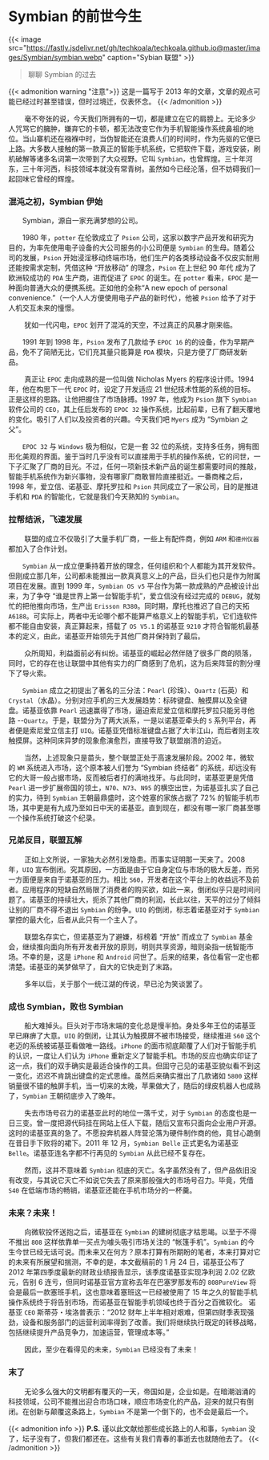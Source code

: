 # Symbian 的前世今生


{{< image src="https://fastly.jsdelivr.net/gh/techkoala/techkoala.github.io@master/images/Symbian/symbian.webp" caption="Sybian 联盟" >}}

> 聊聊 Symbian 的过去

<!--more-->

{{< admonition warning "注意">}}
这是一篇写于 2013 年的文章，文章的观点可能已经过时甚至错误，但时过境迁，仅表怀念。
{{< /admonition >}}

&emsp;&emsp; 毫不夸张的说，今天我们所拥有的一切，都是建立在它的肩膀上。无论多少人咒骂它的臃肿，嫌弃它的卡顿，都无法改变它作为手机智能操作系统鼻祖的地位。当山寨机还在襁褓中时，当伪智能还在浪费人们的时间时，作为先驱的它便已上路。大多数人接触的第一款真正的智能手机系统，它把软件下载，游戏安装，刷机破解等诸多名词第一次带到了大众视野。它叫 `Symbian`，也曾辉煌。三十年河东，三十年河西，科技领域本就没有常青树。虽然如今已经沦落，但不妨碍我们一起回味它曾经的辉煌。

### 混沌之初，Symbian 伊始

​&emsp;&emsp;Symbian，源自一家充满梦想的公司。

&emsp;&emsp;1980 年，`potter` 在伦敦成立了 `Psion` 公司，这家以数字产品开发和研究为目的，为率先使用电子设备的大公司服务的小公司便是 `Symbian` 的生母。随着公司的发展，`Psion` 开始浸淫移动终端市场，他们生产的各类移动设备不仅皮实耐用还能按需求定制，凭借这种 “开放移动” 的理念，`Psion` 在上世纪 90 年代 成为了欧洲较成功的 `PDA` 生产商，进而促进了 `EPOC` 的诞生。在 `potter` 看来，`EPOC` 是一种面向普通大众的便携系统。正如他的全称“A new epoch of personal convenience.”（一个人人方便使用电子产品的新时代），他被 `Psion` 给予了对于人机交互未来的憧憬。

&emsp;&emsp; 犹如一代闪电，`EPOC` 划开了混沌的天空，不过真正的风暴才刚来临。

&emsp;&emsp;1991 年到 1998 年，`Psion` 发布了几款给予 `EPOC 16` 的的设备，作为早期产品，免不了简陋无比，它们充其量只能算是 `PDA` 模块，只是方便了厂商研发新品。

&emsp;&emsp; 真正让 `EPOC` 走向成熟的是一位叫做 Nicholas Myers 的程序设计师。1994 年，他在构思下一代 `EPOC` 时，设定了开发适应 21 世纪技术性能的系统的目标。正是这样的思路。让他把握住了市场脉搏。1997 年，他成为 `Psion` 旗下 `Symbian` 软件公司的 `CEO`，其上任后发布的 `EPOC 32` 操作系统，比起前辈，已有了翻天覆地的变化。吸引了人们以及投资者的兴趣。今天我们吧 `Myers` 成为 “Symbian 之父”。

&emsp;&emsp;`EPOC 32` 与 `Windows` 极为相似，它是一套 32 位的系统，支持多任务，拥有图形化美观的界面。鉴于当时几乎没有可以直接用于手机的操作系统，它的问世，一下子汇聚了厂商的目光。不过，任何一项新技术新产品的诞生都需要时间的推敲，智能手机系统作为新兴事物，没有哪家厂商敢冒险直接挺近。一番商榷之后，1998 年，爱立信、诺基亚、摩托罗拉和 `Psion` 共同成立了一家公司，目的是推进手机和 `PDA` 的智能化，它就是我们今天熟知的 `Symbian`。

### 拉帮结派，飞速发展

&emsp;&emsp; 联盟的成立不仅吸引了大量手机厂商，一些上有配件商，例如 `ARM` 和`德州仪器`都加入了合作计划。

&emsp;&emsp;`Symbian` 从一成立便秉持着开放的理念，任何组织和个人都能为其开发软件。但刚成立那几年，公司都未能推出一款真真意义上的产品，巨头们也只是作为附属项目在发展。直到 1999 年，`Symbian OS v5` 平台作为第一款成熟的产品被设计出来，为了争夺 “谁是世界上第一台智能手机”，爱立信没有经过完成的 `DEBUG`，就匆忙的把他推向市场，生产出 `Erisson R380`。同时期，摩托也推迟了自己的天拓 `A6188`。可实际上，两者中无论哪个都不能算严格意义上的智能手机，它们连软件都不能自由安装，真正算起来，搭载了 `OS V5.1` 的诺基亚 `9210` 才符合智能机最基本的定义，由此，诺基亚开始领先于其他厂商并保持到了最后。

&emsp;&emsp; 众所周知，利益面前必有纠纷。诺基亚的崛起必然伴随了很多厂商的陨落，同时，它的存在也让联盟中其他有实力的厂商感到了危机，这为后来阵营的割分埋下了导火索。

&emsp;&emsp;`Symbian` 成立之初提出了著名的三分法：`Pearl` (珍珠）、`Quartz` (石英）和 `Crystal`（水晶）。分别对应手机的三大发展趋势：标砖键盘、触摸屏以及全键盘。诺基亚依靠 `Pearl` 迅速赢得了市场，逼迫索尼爱立信和摩托罗拉只能另寻他路 --`Quartz`。于是，联盟分为了两大派系，一是以诺基亚牵头的 `S` 系列平台，再者便是索尼爱立信主打 `UIQ`。诺基亚凭借标准键盘占据了大半江山，而后者则主攻触摸屏。这种同床异梦的现象愈演愈烈，直接导致了联盟崩溃的迫近。

&emsp;&emsp; 当然，上述现象只是苗头，整个联盟正处于高速发展阶段。2002 年，微软的 `WM` 系统进入市场，这个原本被人们誉为 “Symbian 终结者” 的系统，却远没有它的大哥一般占据市场，反而被后者打的满地找牙。与此同时，诺基亚更是凭借 `Pearl` 进一步扩展帝国的领土，`N70`、`N73`、`N95` 的横空出世，为诺基亚扎实了自己的实力，待到 `Symbian` 王朝最鼎盛时，这个姓塞的家族占据了 72% 的智能手机市场，其中更是有九成乃至如日中天的诺基亚。直到现在，都没有哪一家厂商甚至哪一个操作系统打破这个纪录。

### 兄弟反目，联盟瓦解

&emsp;&emsp; 正如上文所说，一家独大必然引发隐患。而事实证明那一天来了。2008 年，`UIQ` 宣布倒闭。究其原因，一方面是由于它自身定位与市场的极大反差，而另一方面便是来自于诺基亚的压力。相比 `S60`，开发者在这个平台上的收益远不及前者。应用程序的短缺自然局限了消费者的购买欲，如此一来，倒闭似乎只是时间问题了。诺基亚的持续壮大，扼杀了其他厂商的利润，长此以往，天平的过分了倾斜让别的厂商不得不退出 `Symbian` 的纷争。`UIQ` 的倒闭，标志着诺基亚对于 `Symbian` 掌控的最大化，后者从此只有一个主人了。

&emsp;&emsp; 联盟名存实亡，但诺基亚为了避嫌，标榜着 “开放” 而成立了 `Symbian` 基金会，继续推向面向所有开发者开放的原则，明则共享资源，暗则染指一统智能市场。不幸的是，这是 `iPhone` 和 `Android` 问世了。后来的结果，各位看官一定也都清楚。诺基亚的美梦做早了，自大的它快走到了末路。

&emsp;&emsp; 多年以后，关于那个一统江湖的传说，早已沦为笑谈罢了。

### 成也 Symbian，败也 Symbian

&emsp;&emsp; 船大难掉头。巨头对于市场末端的变化总是慢半拍。身处多年王位的诺基亚早已麻痹了大意。`UIQ` 的倒闭，让其认为触摸屏不被市场接受，继续推进 `S60` 这个老迈的系统被诺基亚看做唯一路线。`iPhone` 的面市彻底颠覆了人们对于智能手机的认识，一度让人们认为 `iPhone` 重新定义了智能手机。市场的反应也确实印证了这一点，我们的双手确实是最适合操作的工具。但固守己见的诺基亚貌似看不到这一变化，迟迟不肯跳出键盘的定式思维。虽然后来确实推出了几款诸如 `5800` 这样销量很不错的触屏手机，当一切来的太晚，苹果做大了，随后的绿皮机器人也成熟了，`Symbian` 王朝彻底步入了晚年。

&emsp;&emsp; 失去市场号召力的诺基亚此时的地位一落千丈，对于 `Symbian` 的态度也是一日三变。曾一度把源代码挂在网站上任人下载，随后又宣布只面向企业用户开源。这时的诺基亚真的急了。不愿投奔机器人阵营沦落为硬件制作商的他，竟甘心跪倒在昔日手下败将的裙下。2011 年 12 月，`Symbian Belle` 正式更名为诺基亚 `Belle`。诺基亚连名字都不行再见的 `Symbian` 从此已经不复存在。

&emsp;&emsp; 然而，这并不意味着 `Symbian` 彻底的灭亡。名字虽然没有了，但产品依旧没有改变，与其说它灭亡不如说它失去了原来那般强大的市场号召力。毕竟，凭借 `S40` 在低端市场的畅销，诺基亚还能在手机市场分的一杯羹。

### 未来？未来！

&emsp;&emsp; 向微软投怀送抱之后，诺基亚在 `Symbian` 的建树彻底才枯思竭。以至于不得不推出 `808` 这样依靠单一买点为噱头吸引市场关注的 “帐篷手机”。`Symbian` 的今生今世已经无话可说。而未来又在何方？原本打算有所期盼的笔者，本来打算对它的未来有所展望和揣测，不幸的是，本文截稿前的 1 月 24 日，诺基亚公布了 2012 年第四季度最新的财政业绩报告显示，该季度诺基亚实现净利润 2.02 亿欧元，告别 6 连亏，但同时诺基亚官方宣称去年在巴塞罗那发布的 `808PureView` 将会是最后一款塞班手机，这也意味着塞班这一已经被使用了 15 年之久的智能手机操作系统终于将告别市场，而诺基亚在智能手机领域也终于百分之百微软化。 诺基亚 `CEO` 斯蒂芬・埃洛普表示：“2012 财年上半年相对艰难，但第四财季表现强劲，设备和服务部门的运营利润率得到了改善。我们将继续执行既定的转移战略，包括继续提升产品竞争力，加速运营，管理成本等。”

&emsp;&emsp; 因此，至少在看得见的未来，`Symbian` 已经没有了未来！

### 末了

&emsp;&emsp; 无论多么强大的文明都有覆灭的一天，帝国如是，企业如是。在暗潮汹涌的科技领域，公司不能推出迎合市场口味，顺应市场变化的产品，迎来的就只有倒闭。在创新与颠覆这条路上，`Symbian` 不是第一个倒下的，也不会是最后一个。

{{< admonition info >}}
**P.S.** 谨以此文献给那些成长路上的人和事，`Symbian` 没了，坛子没有了，但我们都还在。这些有关我们青春的事逝去也就随他去了。
{{< /admonition >}}

